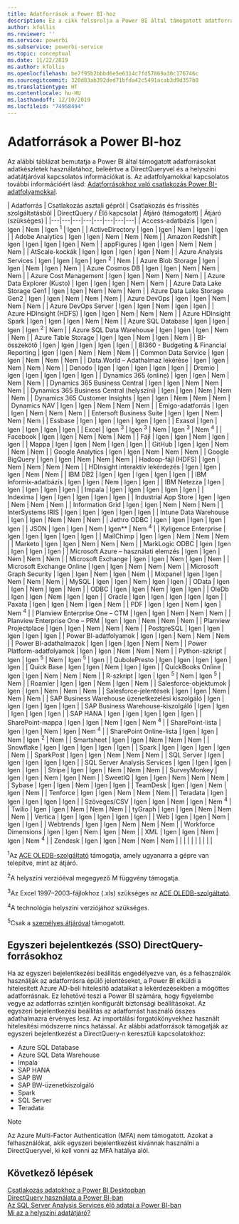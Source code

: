 ```yaml
---
title: Adatforrások a Power BI-hoz
description: Ez a cikk felsorolja a Power BI által támogatott adatforrásokat, beleértve a DirectQueryvel és a helyszíni adatátjáróval kapcsolatos információkat is.
author: kfollis
ms.reviewer: ''
ms.service: powerbi
ms.subservice: powerbi-service
ms.topic: conceptual
ms.date: 11/22/2019
ms.author: kfollis
ms.openlocfilehash: be7f95b2bbbd6e5e6314c7fd57869a30c176746c
ms.sourcegitcommit: 320d83ab392ded71bfda42c5491acab3d9d357b0
ms.translationtype: HT
ms.contentlocale: hu-HU
ms.lasthandoff: 12/10/2019
ms.locfileid: "74958494"
---
```

# <a name="power-bi-data-sources"></a>Adatforrások a Power BI-hoz

Az alábbi táblázat bemutatja a Power BI által támogatott adatforrásokat adatkészletek használatához, beleértve a DirectQueryvel és a helyszíni adatátjáróval kapcsolatos információkat is. Az adatfolyamokkal kapcsolatos további információért lásd: [Adatforrásokhoz való csatlakozás Power BI-adatfolyamokkal](service-dataflows-data-sources.md).

| Adatforrás | Csatlakozás asztali gépről | Csatlakozás és frissítés szolgáltatásból | DirectQuery / Élő kapcsolat | Átjáró (támogatott) | Átjáró (szükséges) |
|---|---|---|---|---|---|---|---|
| Access-adatbázis | Igen | Igen | Nem | Igen <sup>1</sup> | Igen |
| ActiveDirectory | Igen | Igen | Nem | Igen | Igen |
| Adobe Analytics | Igen | Igen | Nem | Nem | Nem |
| Amazon Redshift | Igen | Igen | Igen | Igen | Nem |
| appFigures | Igen | Igen | Nem | Nem | Nem |
| AtScale-kockák | Igen | Igen | Igen | Igen | Nem |
| Azure Analysis Services | Igen | Igen | Igen | Igen <sup>2</sup> | Nem |
| Azure Blob Storage | Igen | Igen | Nem | Igen | Nem |
| Azure Cosmos DB | Igen | Igen | Nem | Nem | Nem |
| Azure Cost Management | Igen | Igen | Nem | Nem | Nem |
| Azure Data Explorer (Kusto) | Igen | Igen | Igen | Nem | Nem |
| Azure Data Lake Storage Gen1 | Igen | Igen | Nem | Nem | Nem |
| Azure Data Lake Storage Gen2 | Igen | Igen | Nem | Nem | Nem |
| Azure DevOps | Igen | Igen | Nem | Nem | Nem |
| Azure DevOps Server | Igen | Igen | Nem | Igen | Igen |
| Azure HDInsight (HDFS) | Igen | Igen | Nem | Nem | Nem |
| Azure HDInsight Spark | Igen | Igen | Igen | Nem | Nem |
| Azure SQL Database | Igen | Igen | Igen | Igen <sup>2</sup> | Nem |
| Azure SQL Data Warehouse | Igen | Igen | Igen | Nem | Nem |
| Azure Table Storage | Igen | Igen | Nem | Igen | Nem |
| BI-összekötő | Igen | Igen | Igen | Igen | Igen |
| BI360 - Budgeting & Financial Reporting | Igen | Igen | Nem | Nem | Nem |
| Common Data Service | Igen | Igen | Nem | Nem | Nem |
| Data.World – Adathalmaz lekérése | Igen | Igen | Nem | Nem | Nem |
| Denodo | Igen | Igen | Igen | Igen | Igen |
| Dremio | Igen | Igen | Igen | Igen | Igen |
| Dynamics 365 (online) | Igen | Igen | Nem | Nem | Nem |
| Dynamics 365 Business Central | Igen | Igen | Nem | Nem | Nem |
| Dynamics 365 Business Central (helyszíni) | Igen | Igen | Nem | Nem | Nem |
| Dynamics 365 Customer Insights | Igen | Igen | Nem | Nem | Nem |
| Dynamics NAV | Igen | Igen | Nem | Nem | Nem |
| Emigo-adatforrás | Igen | Igen | Nem | Nem | Nem |
| Entersoft Business Suite | Igen | Igen | Nem | Nem | Nem |
| Essbase | Igen | Igen | Igen | Igen | Igen |
| Exasol | Igen | Igen | Igen | Igen | Igen |
| Excel | Igen <sup>3</sup> | Igen <sup>3</sup> | Nem | Igen <sup>3</sup> | Nem <sup>4</sup> |
| Facebook | Igen | Igen | Nem | Nem | Nem |
| Fájl | Igen | Igen | Nem | Igen | Igen |
| Mappa | Igen | Igen | Nem | Igen | Igen |
| GitHub | Igen | Igen | Nem | Nem | Nem |
| Google Analytics | Igen | Igen | Nem | Nem | Nem |
| Google BigQuery | Igen | Igen | Nem | Nem | Nem |
| Hadoop-fájl (HDFS) | Igen | Nem | Nem | Nem | Nem |
| HDInsight interaktív lekérdezés | Igen | Igen | Igen | Nem | Nem |
| IBM DB2 | Igen | Igen | Igen | Igen | Igen |
| IBM Informix-adatbázis | Igen | Igen | Nem | Igen | Igen |
| IBM Netezza | Igen | Igen | Igen | Igen | Igen |
| Impala | Igen | Igen | Igen | Igen | Igen |
| Indexima | Igen | Igen | Igen | Igen | Igen |
| Industrial App Store | Igen | Igen | Nem | Nem | Nem |
| Information Grid | Igen | Igen | Nem | Nem | Nem |
| InterSystems IRIS | Igen | Igen | Igen | Igen | Igen |
| Intune Data Warehouse | Igen | Igen | Nem | Nem | Nem |
| Jethro ODBC | Igen | Igen | Igen | Igen | Igen |
| JSON | Igen | Igen | Nem | Igen** | Nem <sup>4</sup> |
| Kyligence Enterprise | Igen | Igen | Igen | Igen | Igen |
| MailChimp | Igen | Igen | Nem | Nem | Nem |
| Marketo | Igen | Igen | Nem | Nem | Nem |
| MarkLogic ODBC | Igen | Igen | Igen | Igen | Igen |
| Microsoft Azure – használati elemzés | Igen | Igen | Nem | Nem | Nem |
| Microsoft Exchange | Igen | Igen | Nem | Igen | Nem |
| Microsoft Exchange Online | Igen | Igen | Nem | Nem | Nem |
| Microsoft Graph Security | Igen | Igen | Nem | Igen | Nem |
| Mixpanel | Igen | Igen | Nem | Nem | Nem |
| MySQL | Igen | Igen | Nem | Igen | Igen |
| OData | Igen | Igen | Nem | Igen | Nem |
| ODBC | Igen | Igen | Nem | Igen | Igen |
| OleDb | Igen | Igen | Nem | Igen | Igen |
| Oracle | Igen | Igen | Igen | Igen | Igen |
| Paxata | Igen | Igen | Nem | Igen | Nem |
| PDF | Igen | Igen | Nem | Igen | Nem <sup>4</sup> |
| Planview Enterprise One – CTM | Igen | Igen | Nem | Nem | Nem |
| Planview Enterprise One – PRM | Igen | Igen | Nem | Nem | Nem |
| Planview Projectplace | Igen | Igen | Nem | Nem | Nem |
| PostgreSQL | Igen | Igen | Igen | Igen | Igen |
| Power BI-adatfolyamok | Igen | Igen | Nem | Nem | Nem |
| Power BI-adathalmazok | Igen | Igen | Igen | Nem | Nem |
| Power Platform-adatfolyamok | Igen | Igen | Nem | Nem | Nem |
| Python-szkript | Igen | Igen <sup>5</sup> | Nem | Igen <sup>5</sup> | Igen |
| QubolePresto | Igen | Igen | Igen | Igen | Igen |
| Quick Base | Igen | Igen | Nem | Igen | Igen |
| QuickBooks Online | Igen | Igen | Nem | Nem | Nem |
| R-szkript | Igen | Igen <sup>5</sup> | Nem | Igen <sup>5</sup> | Nem |
| Roamler | Igen | Igen | Nem | Igen | Nem |
| Salesforce-objektumok | Igen | Igen | Nem | Nem | Nem |
| Salesforce-jelentések | Igen | Igen | Nem | Nem | Nem |
| SAP Business Warehouse üzenetkezelési kiszolgáló | Igen | Igen | Igen | Igen | Igen |
| SAP Business Warehouse-kiszolgáló | Igen | Igen | Igen | Igen | Igen |
| SAP HANA | Igen | Igen | Igen | Igen | Igen |
| SharePoint-mappa | Igen | Igen | Nem | Igen | Nem <sup>4</sup> |
| SharePoint-lista | Igen | Igen | Nem | Igen | Nem <sup>4</sup> |
| SharePoint Online-lista | Igen | Igen | Nem | Igen <sup>2</sup> | Nem |
| Smartsheet | Igen | Igen | Nem | Nem | Nem |
| Snowflake | Igen | Igen | Igen | Igen | Igen |
| Spark | Igen | Igen | Igen | Igen | Nem |
| SparkPost | Igen | Igen | Nem | Nem | Nem |
| SQL Server | Igen | Igen | Igen | Igen | Igen |
| SQL Server Analysis Services | Igen | Igen | Igen | Igen | Igen |
| Stripe | Igen | Igen | Nem | Nem | Nem |
| SurveyMonkey | Igen | Igen | Nem | Igen | Nem |
| SweetIQ | Igen | Igen | Nem | Nem | Nem |
| Sybase | Igen | Igen | Nem | Igen | Igen |
| TeamDesk | Igen | Igen | Nem | Igen | Nem |
| Tenforce | Igen | Igen | Nem | Nem | Nem |
| Teradata | Igen | Igen | Igen | Igen | Igen |
| Szöveges/CSV | Igen | Igen | Nem | Igen | Nem <sup>4</sup> |
| Twilio | Igen | Igen | Nem | Nem | Nem |
| tyGraph | Igen | Igen | Nem | Nem | Nem |
| Vertica | Igen | Igen | Igen | Igen | Igen |
| Web | Igen | Igen | Nem | Igen | Igen |
| Webtrends | Igen | Igen | Nem | Nem | Nem |
| Workforce Dimensions | Igen | Igen | Nem | Igen | Nem |
| XML | Igen | Igen | Nem | Igen | Nem <sup>4</sup> |
| Zendesk | Igen | Igen | Nem | Nem | Nem |
| | | | | | | | |

<sup>1</sup>Az [ACE OLEDB-szolgáltató](https://www.microsoft.com/download/details.aspx?id=54920) támogatja, amely ugyanarra a gépre van telepítve, mint az átjáró.

<sup>2</sup>A helyszíni verzióéval megegyező M függvény támogatja.

<sup>3</sup>Az Excel 1997–2003-fájlokhoz (.xls) szükséges az [ACE OLEDB-szolgáltató](https://www.microsoft.com/download/details.aspx?id=54920).

<sup>4</sup>A technológia helyszíni verziójához szükséges.

<sup>5</sup>Csak a [személyes átjáróval](service-gateway-personal-mode.md) támogatott.

## <a name="single-sign-on-sso-for-directquery-sources"></a>Egyszeri bejelentkezés (SSO) DirectQuery-forrásokhoz

Ha az egyszeri bejelentkezési beállítás engedélyezve van, és a felhasználók használják az adatforrásra épülő jelentéseket, a Power BI elküldi a hitelesített Azure AD-beli hitelesítő adataikat a lekérdezésekben a mögöttes adatforrásnak. Ez lehetővé teszi a Power BI számára, hogy figyelembe vegye az adatforrás szintjén konfigurált biztonsági beállításokat.
Az egyszeri bejelentkezési beállítás az adatforrást használó összes adathalmazra érvényes lesz. Az importálási forgatókönyvekhez használt hitelesítési módszerre nincs hatással. Az alábbi adatforrások támogatják az egyszeri bejelentkezést a DirectQuery-n keresztüli kapcsolatokhoz:

- Azure SQL Database
- Azure SQL Data Warehouse
- Impala
- SAP HANA
- SAP BW
- SAP BW-üzenetkiszolgáló
- Spark
- SQL Server
- Teradata

> [!Note]
> Az Azure Multi-Factor Authentication (MFA) nem támogatott. Azokat a felhasználókat, akik egyszeri bejelentkezést kívánnak használni a DirectQueryvel, ki kell vonni az MFA hatálya alól.

## <a name="next-steps"></a>Következő lépések

[Csatlakozás adatokhoz a Power BI Desktopban](desktop-quickstart-connect-to-data.md)  
[DirectQuery használata a Power BI-ban](desktop-directquery-about.md)  
[Az SQL Server Analysis Services élő adatai a Power BI-ban](sql-server-analysis-services-tabular-data.md)  
[Mi az a helyszíni adatátjáró?](service-gateway-onprem.md)  
